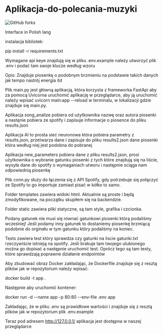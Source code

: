 # Aplikacja-do-polecania-muzyki

![GitHub forks](https://img.shields.io/badge/Version-1.0.1-red)

Interface in Polish lang

instalacja bibliotek:

pip install -r requirements.txt

Wymagane api keye znajdują się w pliku .env.example należy utworzyć plik .env i podać tam swoje klucze według wzoru

Opis:
Znajduje piosenkę o podobnym brzmieniu na podstawie takich danych jak tempo nastrój energia itd

Plik main.py jest główną aplikacją, która korzysta z frameworka FastApi aby za pomocą Uvicorna uruchomić aplikację w przeglądarce, aby ją uruchomić należy wpisać uvicorn main:app --reload w terminalu, w lokalizacji gdzie znajduje się main.py.

Aplikacja song_analize pobiera od użytkownika nazwę oraz autora piosenki a nastęnie pobiera ze spotify i zapisuje informacje o piosence do pliku results.json

Aplikacja AI to prosta sieć neuronowa która pobiera parametry z results.json, przetwarza dane i zapisuje do pliku results2.json dane piosenki która według niej jest podobna do pobranej

Aplikacja new_parameters pobiera dane z pliku results2.json, prosi użytkownika o wybranie gatunku piosenki z tych które znajdują się na liście, wysyła dane do spotify o wymaganiach utworu i następnie sciąga nam odpowiednią piosenkę

Plik conn.py służy do łączenia się z API Spotify, gdy potrzebuje się połączyć ze Spotify to go importuje zamiast pisać w kółko to samo.

Folder templates zawiera widoki html. Aktualnie są proste i będą zmodyfikowane, na początku skupiłem się na backendzie.

Folder static zawiera pliki statyczne, są tam style, grafika i czcionka.

Podany gatunek nie musi się równać gatunkowi piosenki którą podaliśmy wcześniej! Jeśli podamy inny gatunek to dostaniemy piosenkę brzmiącą podobnie do orginału w tym gatunku który podaliśmy na koniec.

Tests zawiera test który sprawdza czy gatunki na liscie gatunki.txt rzeczywiście istnieją na spotify. Jeśli brakuje tam twojego ulubionego można go dopisać a następnie uruchomić test. Oprócz tego są tam testy, które sprawdzają poprawne działanie endpointów
  
Aby zbudować obraz Docker zakładając, że Dockerfile znajduje się z resztą plików jak w repozytorium należy wpisać:

docker build -t app .

Następnie aby uruchomić kontener:

docker run -d --name app -p 80:80 --env-file .env app  

Zakładając, że w pliku .env są prawidłowe wartości i znajduje się z resztą plików jak w repozytorium plik .env.example

Teraz pod adresem http://127.0.0.1/ aplikacja jest dostępna w naszej przeglądarce
